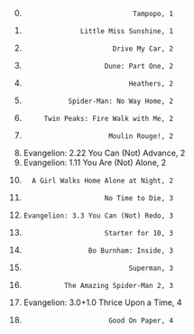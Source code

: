  0.                                Tampopo, 1
 1.                   Little Miss Sunshine, 1
 4.                           Drive My Car, 2
 6.                         Dune: Part One, 2
 8.                               Heathers, 2
10.                Spider-Man: No Way Home, 2
 2.          Twin Peaks: Fire Walk with Me, 2
 3.                          Moulin Rouge!, 2
 5. Evangelion: 2.22 You Can (Not) Advance, 2
 7.   Evangelion: 1.11 You Are (Not) Alone, 2
 9.       A Girl Walks Home Alone at Night, 2
12.                         No Time to Die, 3
14.     Evangelion: 3.3 You Can (Not) Redo, 3
16.                         Starter for 10, 3
13.                     Bo Burnham: Inside, 3
11.                               Superman, 3
15.               The Amazing Spider-Man 2, 3
17. Evangelion: 3.0+1.0 Thrice Upon a Time, 4
18.                          Good On Paper, 4
